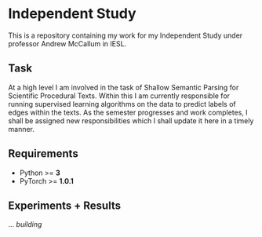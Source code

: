# Independent Study

This is a repository containing my work for my Independent Study under professor Andrew McCallum
in IESL.

## Task

At a high level I am involved in the task of Shallow Semantic Parsing for Scientific Procedural Texts. Within this I am currently responsible for running supervised learning algorithms on the data to predict labels of edges within the texts. As the semester progresses and work completes, I shall be assigned new responsibilities which I shall update it here in a timely manner.

## Requirements
- Python >= **3**
- PyTorch >= **1.0.1**

## Experiments + Results
... *building*
